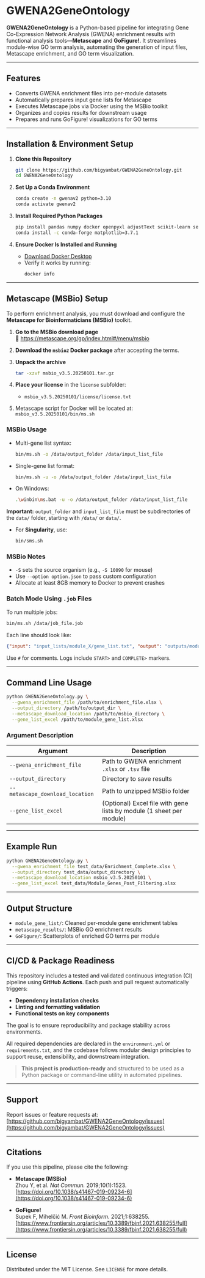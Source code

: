 
# GWENA2GeneOntology

**GWENA2GeneOntology** is a Python-based pipeline for integrating Gene Co-Expression Network Analysis (GWENA) enrichment results with functional analysis tools—**Metascape** and **GoFigure!**. It streamlines module-wise GO term analysis, automating the generation of input files, Metascape enrichment, and GO term visualization.

---

##  Features

- Converts GWENA enrichment files into per-module datasets  
- Automatically prepares input gene lists for Metascape  
- Executes Metascape jobs via Docker using the MSBio toolkit  
- Organizes and copies results for downstream usage  
- Prepares and runs GoFigure! visualizations for GO terms  

---

##  Installation & Environment Setup

1. **Clone this Repository**
   ```bash
   git clone https://github.com/bigyambat/GWENA2GeneOntology.git
   cd GWENA2GeneOntology
   ```

2. **Set Up a Conda Environment**
   ```bash
   conda create -n gwenav2 python=3.10
   conda activate gwenav2
   ```

3. **Install Required Python Packages**
   ```bash
   pip install pandas numpy docker openpyxl adjustText scikit-learn seaborn
   conda install -c conda-forge matplotlib=3.7.1
   ```

4. **Ensure Docker Is Installed and Running**
   - [Download Docker Desktop](https://www.docker.com/products/docker-desktop)
   - Verify it works by running:
     ```bash
     docker info
     ```

---

##  Metascape (MSBio) Setup

To perform enrichment analysis, you must download and configure the **Metascape for Bioinformaticians (MSBio)** toolkit.

1. **Go to the MSBio download page**  
   🔗 https://metascape.org/gp/index.html#/menu/msbio

2. **Download the `msbio2` Docker package** after accepting the terms.

3. **Unpack the archive**
   ```bash
   tar -xzvf msbio_v3.5.20250101.tar.gz
   ```

4. **Place your license** in the `license` subfolder:
   - `msbio_v3.5.20250101/license/license.txt`

5. Metascape script for Docker will be located at:  
   `msbio_v3.5.20250101/bin/ms.sh`

###  MSBio Usage

- Multi-gene list syntax:
  ```bash
  bin/ms.sh -o /data/output_folder /data/input_list_file
  ```

- Single-gene list format:
  ```bash
  bin/ms.sh -u -o /data/output_folder /data/input_list_file
  ```

- On Windows:
  ```bash
  .\winbin\ms.bat -u -o /data/output_folder /data/input_list_file
  ```

**Important:** `output_folder` and `input_list_file` must be subdirectories of the `data/` folder, starting with `/data/` or `data/`.

- For **Singularity**, use:
  ```bash
  bin/sms.sh
  ```

###  MSBio Notes

- `-S` sets the source organism (e.g., `-S 10090` for mouse)
- Use `--option option.json` to pass custom configuration
- Allocate at least 8GB memory to Docker to prevent crashes

###  Batch Mode Using `.job` Files

To run multiple jobs:

```bash
bin/ms.sh /data/job_file.job
```

Each line should look like:

```json
{"input": "input_lists/module_X/gene_list.txt", "output": "outputs/module_X", "single": true, "taxon": 10090}
```

Use `#` for comments. Logs include `START>` and `COMPLETE>` markers.

---

##  Command Line Usage

```bash
python GWENA2GeneOntology.py \
  --gwena_enrichment_file /path/to/enrichment_file.xlsx \
  --output_directory /path/to/output_dir \
  --metascape_download_location /path/to/msbio_directory \
  --gene_list_excel /path/to/module_gene_list.xlsx
```

### Argument Description

| Argument | Description |
|----------|-------------|
| `--gwena_enrichment_file` | Path to GWENA enrichment `.xlsx` or `.tsv` file |
| `--output_directory` | Directory to save results |
| `--metascape_download_location` | Path to unzipped MSBio folder |
| `--gene_list_excel` | (Optional) Excel file with gene lists by module (1 sheet per module) |

---

## Example Run

```bash
python GWENA2GeneOntology.py \
  --gwena_enrichment_file test_data/Enrichment_Complete.xlsx \
  --output_directory test_data/output_directory \
  --metascape_download_location msbio_v3.5.20250101 \
  --gene_list_excel test_data/Module_Genes_Post_Filtering.xlsx
```

---

##  Output Structure

- `module_gene_list/`: Cleaned per-module gene enrichment tables  
- `metascape_results/`: MSBio GO enrichment results  
- `GoFigure/`: Scatterplots of enriched GO terms per module  

---

## CI/CD & Package Readiness

This repository includes a tested and validated continuous integration (CI) pipeline using **GitHub Actions**. Each push and pull request automatically triggers:

- **Dependency installation checks**
- **Linting and formatting validation**
- **Functional tests on key components**

The goal is to ensure reproducibility and package stability across environments.

All required dependencies are declared in the `environment.yml` or `requirements.txt`, and the codebase follows modular design principles to support reuse, extensibility, and downstream integration.

> **This project is production-ready** and structured to be used as a Python package or command-line utility in automated pipelines.

---

## Support

Report issues or feature requests at:  
[https://github.com/bigyambat/GWENA2GeneOntology/issues](https://github.com/bigyambat/GWENA2GeneOntology/issues)

---

## Citations

If you use this pipeline, please cite the following:

- **Metascape (MSBio)**  
  Zhou Y, et al. *Nat Commun.* 2019;10(1):1523.  
  [https://doi.org/10.1038/s41467-019-09234-6](https://doi.org/10.1038/s41467-019-09234-6)

- **GoFigure!**  
  Supek F, Mihelčić M. *Front Bioinform.* 2021;1:638255.  
  [https://www.frontiersin.org/articles/10.3389/fbinf.2021.638255/full](https://www.frontiersin.org/articles/10.3389/fbinf.2021.638255/full)

---

## License

Distributed under the MIT License. See `LICENSE` for more details.
